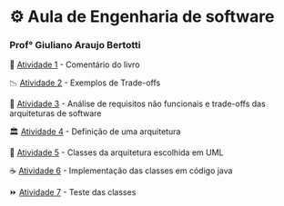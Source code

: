 # :gear: Aula de Engenharia de software	
### Prof° Giuliano Araujo Bertotti

:book: [Atividade 1](https://github.com/PalomaSoaresR/bertoti/blob/main/atividade1.md) - Comentário do livro

:chart_with_downwards_trend: [Atividade 2](https://github.com/PalomaSoaresR/bertoti/blob/main/atividade2.md) - Exemplos de Trade-offs

🔎 [Atividade 3](https://github.com/PalomaSoaresR/bertoti/blob/main/atividade3.md) - Análise de requisitos não funcionais e trade-offs das arquiteturas de software

🏛 [Atividade 4](https://github.com/PalomaSoaresR/bertoti/blob/main/atividade4.md) - Definição de uma arquitetura

📌 [Atividade 5](https://github.com/PalomaSoaresR/bertoti/blob/main/atividade5.md) - Classes da arquitetura escolhida em UML

☕️ [Atividade 6](https://github.com/PalomaSoaresR/bertoti/tree/main/twitter/src/main/java/com/example) - Implementação das classes em código java

⏩️ [Atividade 7](https://github.com/PalomaSoaresR/bertoti/tree/main/twitter/src/test/java) - Teste das classes

 

